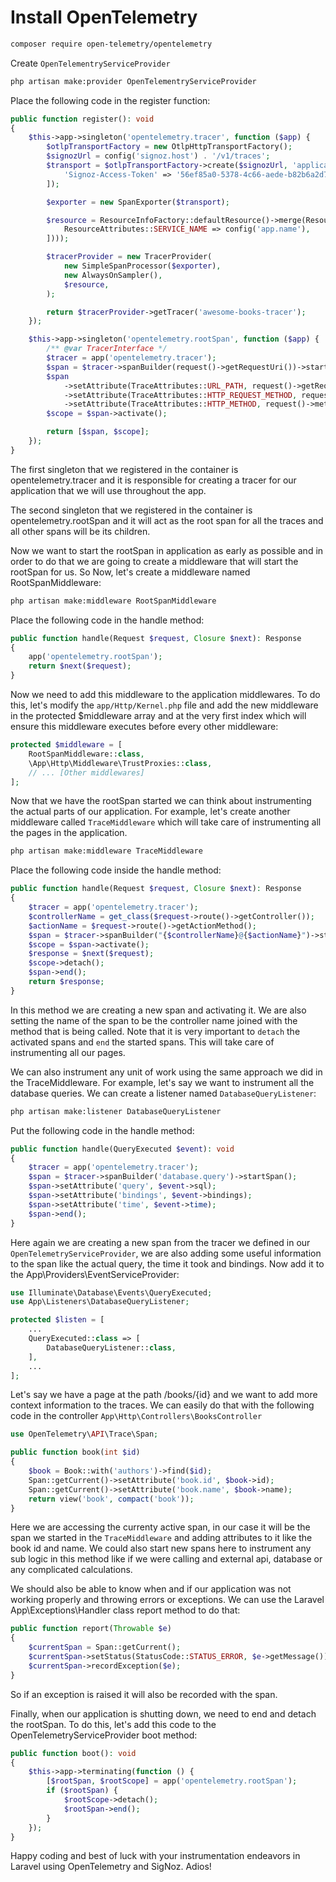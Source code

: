 # Install OpenTelemetry

```bash
composer require open-telemetry/opentelemetry
```

Create `OpenTelementryServiceProvider`

```bash
php artisan make:provider OpenTelementryServiceProvider
```

Place the following code in the register function:

```php
public function register(): void
{
    $this->app->singleton('opentelemetry.tracer', function ($app) {
        $otlpTransportFactory = new OtlpHttpTransportFactory();
        $signozUrl = config('signoz.host') . '/v1/traces';
        $transport = $otlpTransportFactory->create($signozUrl, 'application/json', [
            'Signoz-Access-Token' => '56ef85a0-5378-4c66-aede-b82b6a2d7273',
        ]);

        $exporter = new SpanExporter($transport);

        $resource = ResourceInfoFactory::defaultResource()->merge(ResourceInfo::create(Attributes::create([
            ResourceAttributes::SERVICE_NAME => config('app.name'),
        ])));

        $tracerProvider = new TracerProvider(
            new SimpleSpanProcessor($exporter),
            new AlwaysOnSampler(),
            $resource,
        );

        return $tracerProvider->getTracer('awesome-books-tracer');
    });

    $this->app->singleton('opentelemetry.rootSpan', function ($app) {
        /** @var TracerInterface */
        $tracer = app('opentelemetry.tracer');
        $span = $tracer->spanBuilder(request()->getRequestUri())->startSpan();
        $span
            ->setAttribute(TraceAttributes::URL_PATH, request()->getRequestUri())
            ->setAttribute(TraceAttributes::HTTP_REQUEST_METHOD, request()->method())
            ->setAttribute(TraceAttributes::HTTP_METHOD, request()->method());
        $scope = $span->activate();

        return [$span, $scope];
    });
}
```

The first singleton that we registered in the container is opentelemetry.tracer and it is responsible for creating a tracer for our application that we will use throughout the app.

The second singleton that we registered in the container is opentelemetry.rootSpan and it will act as the root span for all the traces and all other spans will be its children.

Now we want to start the rootSpan in application as early as possible and in order to do that we are going to create a middleware that will start the rootSpan for us. So Now, let's create a middleware named RootSpanMiddleware:

```bash
php artisan make:middleware RootSpanMiddleware
```

Place the following code in the handle method:

```php
public function handle(Request $request, Closure $next): Response
{
    app('opentelemetry.rootSpan');
    return $next($request);
}
```

Now we need to add this middleware to the application middlewares. To do this, let's modify the `app/Http/Kernel.php` file and add the new middleware in the protected $middleware array and at the very first index which will ensure this middleware executes before every other middleware:

```php
protected $middleware = [
    RootSpanMiddleware::class,
    \App\Http\Middleware\TrustProxies::class,
    // ... [Other middlewares]
];
```

Now that we have the rootSpan started we can think about instrumenting the actual parts of our application. For example, let's create another middleware called `TraceMiddleware` which will take care of instrumenting all the pages in the application.

```bash
php artisan make:middleware TraceMiddleware
```

Place the following code inside the handle method:

```php
public function handle(Request $request, Closure $next): Response
{
    $tracer = app('opentelemetry.tracer');
    $controllerName = get_class($request->route()->getController());
    $actionName = $request->route()->getActionMethod();
    $span = $tracer->spanBuilder("{$controllerName}@{$actionName}")->startSpan();
    $scope = $span->activate();
    $response = $next($request);
    $scope->detach();
    $span->end();
    return $response;
}
```

In this method we are creating a new span and activating it. We are also setting the name of the span to be the controller name joined with the method that is being called.
Note that it is very important to `detach` the activated spans and `end` the started spans. This will take care of instrumenting all our pages.

We can also instrument any unit of work using the same approach we did in the TraceMiddleware. For example, let's say we want to instrument all the database queries. We can create a listener named `DatabaseQueryListener`:

```bash
php artisan make:listener DatabaseQueryListener
```

Put the following code in the handle method:

```php
public function handle(QueryExecuted $event): void
{
    $tracer = app('opentelemetry.tracer');
    $span = $tracer->spanBuilder('database.query')->startSpan();
    $span->setAttribute('query', $event->sql);
    $span->setAttribute('bindings', $event->bindings);
    $span->setAttribute('time', $event->time);
    $span->end();
}
```

Here again we are creating a new span from the tracer we defined in our `OpenTelemetryServiceProvider`, we are also adding some useful information to the span like the actual query, the time it took and bindings.
Now add it to the App\Providers\EventServiceProvider:

```php
use Illuminate\Database\Events\QueryExecuted;
use App\Listeners\DatabaseQueryListener;

protected $listen = [
    ...
    QueryExecuted::class => [
        DatabaseQueryListener::class,
    ],
    ...
];
```

Let's say we have a page at the path /books/{id} and we want to add more context information to the traces.
We can easily do that with the following code in the controller `App\Http\Controllers\BooksController`

```php
use OpenTelemetry\API\Trace\Span;

public function book(int $id)
{
    $book = Book::with('authors')->find($id);
    Span::getCurrent()->setAttribute('book.id', $book->id);
    Span::getCurrent()->setAttribute('book.name', $book->name);
    return view('book', compact('book'));
}
```

Here we are accessing the currenty active span, in our case it will be the span we started in the `TraceMiddleware` and adding attributes to it like the book id and name. We could also start new spans here to instrument any sub logic in this method like if we were calling and external api, database or any complicated calculations.

We should also be able to know when and if our application was not working properly and throwing errors or exceptions. We can use the Laravel App\Exceptions\Handler class report method to do that:

```php
public function report(Throwable $e)
{
    $currentSpan = Span::getCurrent();
    $currentSpan->setStatus(StatusCode::STATUS_ERROR, $e->getMessage());
    $currentSpan->recordException($e);
}
```

So if an exception is raised it will also be recorded with the span.

Finally, when our application is shutting down, we need to end and detach the rootSpan. To do this, let's add this code to the OpenTelemetryServiceProvider boot method:

```php
public function boot(): void
{
    $this->app->terminating(function () {
        [$rootSpan, $rootScope] = app('opentelemetry.rootSpan');
        if ($rootSpan) {
            $rootScope->detach();
            $rootSpan->end();
        }
    });
}
```

Happy coding and best of luck with your instrumentation endeavors in Laravel using OpenTelemetry and SigNoz. Adios!

